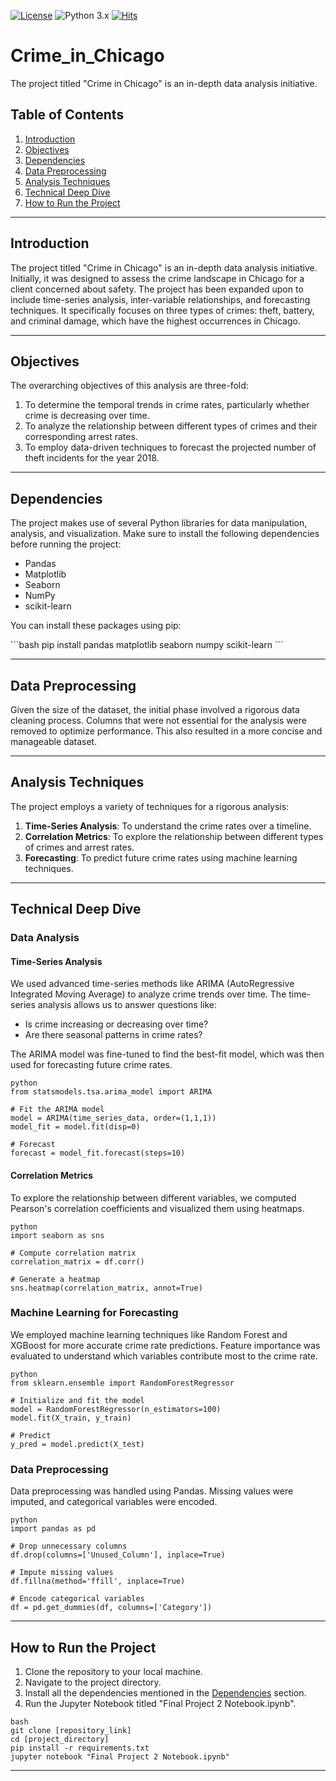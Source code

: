 [![License](https://img.shields.io/badge/License-MIT-red.svg)](https://github.com/zhangqi0210/Crime_in_Chicago/blob/main/LICENSE)
![Python 3.x](https://img.shields.io/badge/python-3.x-blue.svg)
[![Hits](https://hits.seeyoufarm.com/api/count/incr/badge.svg?url=https%3A%2F%2Fgithub.com%2Fzhangqi0210%2FCrime_in_Chicago&count_bg=%2379C83D&title_bg=%23555555&icon=&icon_color=%23E7E7E7&title=hits&edge_flat=false)](https://hits.seeyoufarm.com)

# Crime_in_Chicago
The project titled "Crime in Chicago" is an in-depth data analysis initiative.
## Table of Contents
1. [Introduction](#introduction)
2. [Objectives](#objectives)
3. [Dependencies](#dependencies)
4. [Data Preprocessing](#data-preprocessing)
5. [Analysis Techniques](#analysis-techniques)
6. [Technical Deep Dive](#technical-deep-dive)
7. [How to Run the Project](#how-to-run-the-project)

---

## Introduction

The project titled "Crime in Chicago" is an in-depth data analysis initiative. Initially, it was designed to assess the crime landscape in Chicago for a client concerned about safety. The project has been expanded upon to include time-series analysis, inter-variable relationships, and forecasting techniques. It specifically focuses on three types of crimes: theft, battery, and criminal damage, which have the highest occurrences in Chicago.

---


## Objectives

The overarching objectives of this analysis are three-fold:

1. To determine the temporal trends in crime rates, particularly whether crime is decreasing over time.
2. To analyze the relationship between different types of crimes and their corresponding arrest rates.
3. To employ data-driven techniques to forecast the projected number of theft incidents for the year 2018.

---

## Dependencies

The project makes use of several Python libraries for data manipulation, analysis, and visualization. Make sure to install the following dependencies before running the project:

- Pandas
- Matplotlib
- Seaborn
- NumPy
- scikit-learn

You can install these packages using pip:

\```bash
pip install pandas matplotlib seaborn numpy scikit-learn
\```

---

## Data Preprocessing

Given the size of the dataset, the initial phase involved a rigorous data cleaning process. Columns that were not essential for the analysis were removed to optimize performance. This also resulted in a more concise and manageable dataset.

---

## Analysis Techniques

The project employs a variety of techniques for a rigorous analysis:

1. **Time-Series Analysis**: To understand the crime rates over a timeline.
2. **Correlation Metrics**: To explore the relationship between different types of crimes and arrest rates.
3. **Forecasting**: To predict future crime rates using machine learning techniques.

---

## Technical Deep Dive

### Data Analysis

#### Time-Series Analysis

We used advanced time-series methods like ARIMA (AutoRegressive Integrated Moving Average) to analyze crime trends over time. The time-series analysis allows us to answer questions like:

- Is crime increasing or decreasing over time?
- Are there seasonal patterns in crime rates?

The ARIMA model was fine-tuned to find the best-fit model, which was then used for forecasting future crime rates.

```
python
from statsmodels.tsa.arima_model import ARIMA

# Fit the ARIMA model
model = ARIMA(time_series_data, order=(1,1,1))
model_fit = model.fit(disp=0)

# Forecast
forecast = model_fit.forecast(steps=10)
```

#### Correlation Metrics

To explore the relationship between different variables, we computed Pearson's correlation coefficients and visualized them using heatmaps.

```
python
import seaborn as sns

# Compute correlation matrix
correlation_matrix = df.corr()

# Generate a heatmap
sns.heatmap(correlation_matrix, annot=True)
```

### Machine Learning for Forecasting

We employed machine learning techniques like Random Forest and XGBoost for more accurate crime rate predictions. Feature importance was evaluated to understand which variables contribute most to the crime rate.

```
python
from sklearn.ensemble import RandomForestRegressor

# Initialize and fit the model
model = RandomForestRegressor(n_estimators=100)
model.fit(X_train, y_train)

# Predict
y_pred = model.predict(X_test)
```

### Data Preprocessing

Data preprocessing was handled using Pandas. Missing values were imputed, and categorical variables were encoded.

```
python
import pandas as pd

# Drop unnecessary columns
df.drop(columns=['Unused_Column'], inplace=True)

# Impute missing values
df.fillna(method='ffill', inplace=True)

# Encode categorical variables
df = pd.get_dummies(df, columns=['Category'])
```

---

## How to Run the Project

1. Clone the repository to your local machine.
2. Navigate to the project directory.
3. Install all the dependencies mentioned in the [Dependencies](#dependencies) section.
4. Run the Jupyter Notebook titled "Final Project 2 Notebook.ipynb".

```
bash
git clone [repository_link]
cd [project_directory]
pip install -r requirements.txt
jupyter notebook "Final Project 2 Notebook.ipynb"
```

---
